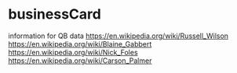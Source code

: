# businessCard

information for QB data
https://en.wikipedia.org/wiki/Russell_Wilson
https://en.wikipedia.org/wiki/Blaine_Gabbert
https://en.wikipedia.org/wiki/Nick_Foles
https://en.wikipedia.org/wiki/Carson_Palmer
